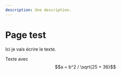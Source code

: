 ```yaml
---
description: Une description.
---
```


# Page test

Ici je vais écrire le texte.

Texte avec  $$a = b^2 / \sqrt{25 + 36}$$ 

